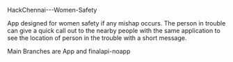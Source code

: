 HackChennai---Women-Safety



App designed for women safety if any mishap occurs. The person in trouble can give a quick call out to the nearby people with the same application to see the location of person in the trouble with a short message.

Main Branches are App and finalapi-noapp
